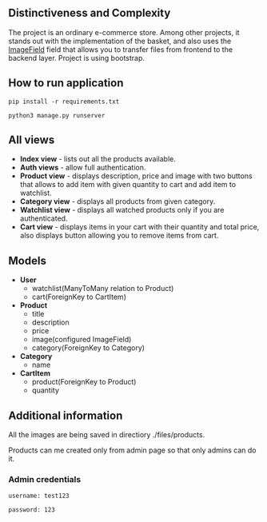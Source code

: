 ## Distinctiveness and Complexity
The project is an ordinary e-commerce store. Among other projects, it stands out with the implementation of the basket, and also uses the [ImageField](https://docs.djangoproject.com/en/4.0/ref/models/fields/#django.db.models.ImageField) field that allows you to transfer files from frontend to the backend layer. Project is using bootstrap.

## How to run application
`pip install -r requirements.txt`

`python3 manage.py runserver`

## All views
- **Index view** - lists out all the products available.
- **Auth views** - allow full authentication.
- **Product view** - displays description, price and image with two buttons that allows to add item with given quantity to cart and add item to watchlist.
- **Category view** - displays all products from given category.
- **Watchlist view** - displays all watched products only if you are authenticated.
- **Cart view** - displays items in your cart with their quantity and total price, also displays button allowing you to remove items from cart.

## Models
- **User**
    - watchlist(ManyToMany relation to Product)
    - cart(ForeignKey to CartItem)
- **Product**
    - title
    - description
    - price
    - image(configured ImageField)
    - category(ForeignKey to Category)
- **Category**
    - name
- **CartItem**
    - product(ForeignKey to Product)
    - quantity

## Additional information
All the images are being saved in directiory ./files/products.

Products can me created only from admin page so that only admins can do it.

### Admin credentials
`username: test123`

`password: 123`
